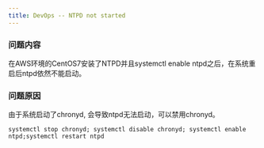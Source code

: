 ```yaml
---
title: DevOps -- NTPD not started
---
```


### 问题内容

在AWS环境的CentOS7安装了NTPD并且systemctl enable ntpd之后，在系统重启后ntpd依然不能启动。


### 问题原因

由于系统启动了chronyd, 会导致ntpd无法启动，可以禁用chronyd。

```
systemctl stop chronyd; systemctl disable chronyd; systemctl enable ntpd;systemctl restart ntpd

```
